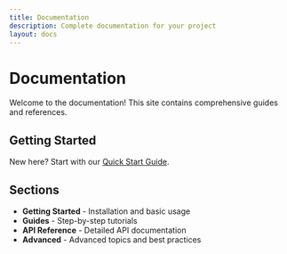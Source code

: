 ```yaml
---
title: Documentation
description: Complete documentation for your project
layout: docs
---
```


# Documentation

Welcome to the documentation! This site contains comprehensive guides and references.

## Getting Started

New here? Start with our [Quick Start Guide](getting-started/quickstart).

## Sections

- **Getting Started** - Installation and basic usage
- **Guides** - Step-by-step tutorials
- **API Reference** - Detailed API documentation
- **Advanced** - Advanced topics and best practices

